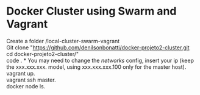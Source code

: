 # Docker Cluster using Swarm and Vagrant<br>

Create a folder /local-cluster-swarm-vagrant<br>
Git clone "https://github.com/denilsonbonatti/docker-projeto2-cluster.git<br>
cd docker-projeto2-cluster/"<br>
code . * You may need to change the <i>networks</i> config, insert your ip (keep the xxx.xxx.xxx. model, using xxx.xxx.xxx.100 only for the master host).<br>
vagrant up.<br>
vagrant ssh master.<br>
docker node ls.<br>
